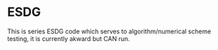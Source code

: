 # ESDG
This is series ESDG code which serves to algorithm/numerical scheme testing, it is currently akward but CAN run.
